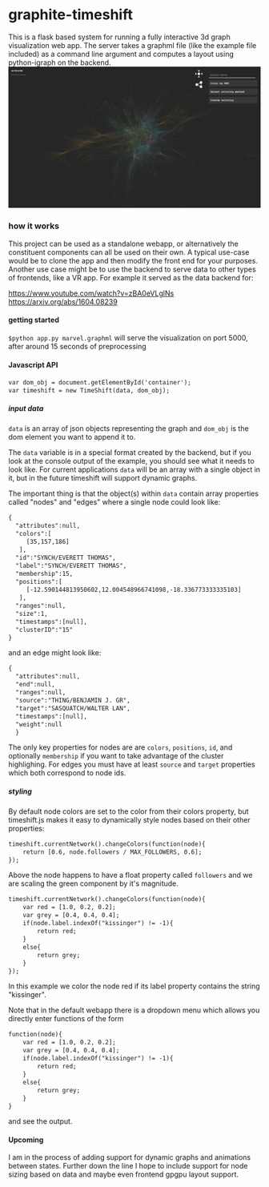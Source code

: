 # graphite-timeshift

This is a flask based system for running a fully interactive 3d graph visualization web app. The server takes a graphml file (like the example file included) as a command line argument and computes a layout using python-igraph on the backend. 
![](/timeshift_sample.png?raw=true)

### how it works
This project can be used as a standalone webapp, or alternatively the constituent components can all be used on their own. A typical use-case would be to clone the app and then modify the front end for your purposes. Another use case might be to use the backend to serve data to other types of frontends, like a VR app. For example it served as the data backend for:

https://www.youtube.com/watch?v=zBA0eVLglNs  
https://arxiv.org/abs/1604.08239


#### getting started
`
$python app.py marvel.graphml
`
will serve the visualization on port 5000, after around 15 seconds of preprocessing


#### Javascript API
```
var dom_obj = document.getElementById('container');
var timeshift = new TimeShift(data, dom_obj);
```

##### input data

`data` is an array of json objects representing the graph and `dom_obj` is the dom element you want to append it to.

The `data` variable is in a special format created by the backend, but if you look at the console output of the example, you should see what it needs to look like. For current applications `data` will be an array with a single object in it, but in the future timeshift will support dynamic graphs.

The important thing is that the object(s) within `data` contain array properties called "nodes" and "edges" where a single node could look like:
```
{
  "attributes":null,
  "colors":[
     [35,157,186]
   ],
  "id":"SYNCH/EVERETT THOMAS",
  "label":"SYNCH/EVERETT THOMAS",
  "membership":15,
  "positions":[
     [-12.590144813950602,12.004548966741098,-18.336773333335103]
   ],
  "ranges":null,
  "size":1,
  "timestamps":[null],
  "clusterID":"15"
}
```
and an edge might look like:

```
{
  "attributes":null, 
  "end":null,
  "ranges":null,
  "source":"THING/BENJAMIN J. GR",
  "target":"SASQUATCH/WALTER LAN",
  "timestamps":[null],
  "weight":null
  }
```
The only key properties for nodes are are `colors`, `positions`, `id`, and optionally `membership` if you want to take advantage of the cluster highlighing. For edges you must have at least `source` and `target` properties which both correspond to node ids.


##### styling
By default node colors are set to the color from their colors property, but timeshift.js makes it easy to dynamically style nodes based on their other properties:

```
timeshift.currentNetwork().changeColors(function(node){
    return [0.6, node.followers / MAX_FOLLOWERS, 0.6];
});
```
Above the node happens to have a float property called `followers` and we are scaling the green component by it's magnitude.

```
timeshift.currentNetwork().changeColors(function(node){
    var red = [1.0, 0.2, 0.2];
    var grey = [0.4, 0.4, 0.4];
    if(node.label.indexOf("kissinger") != -1){
        return red;
    }
    else{
        return grey;
    }
});
```
In this example we color the node red if its label property contains the string "kissinger".

Note that in the default webapp there is a dropdown menu which allows you directly enter functions of the form
```
function(node){
    var red = [1.0, 0.2, 0.2];
    var grey = [0.4, 0.4, 0.4];
    if(node.label.indexOf("kissinger") != -1){
        return red;
    }
    else{
        return grey;
    }
}
```
and see the output.

#### Upcoming

I am in the process of adding support for dynamic graphs and animations between states. Further down the line I hope to include support for node sizing based on data and maybe even frontend gpgpu layout support.    

